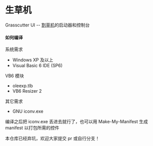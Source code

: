 ﻿# 生草机

Grasscutter UI -- [割草机](https://github.com/Grasscutters/Grasscutter)的启动器和控制台

#### 如何编译

系统需求

- Windows XP 及以上
- Visual Basic 6 IDE (SP6)

VB6 模块

- oleexp.tlb
- VB6 Resizer 2

其它需求

- GNU iconv.exe



编译之后把 iconv.exe 丢进去就行了，也可以用 Make-My-Manifest 生成 manifest 以打包所需的控件

本仓库已经弃坑，欢迎大家提交 pr 或自行分支！
